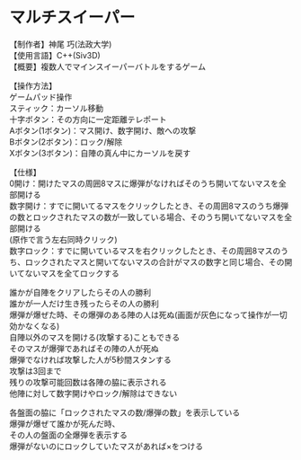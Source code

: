 # マルチスイーパー

【制作者】神尾 巧(法政大学)  
【使用言語】C++(Siv3D)  
【概要】複数人でマインスイーパーバトルをするゲーム  

【操作方法】  
ゲームパッド操作  
スティック：カーソル移動  
十字ボタン：その方向に一定距離テレポート  
Aボタン(1ボタン)：マス開け、数字開け、敵への攻撃  
Bボタン(2ボタン)：ロック/解除  
Xボタン(3ボタン)：自陣の真ん中にカーソルを戻す  

【仕様】  
0開け：開けたマスの周囲8マスに爆弾がなければそのうち開いてないマスを全部開ける  
数字開け：すでに開いてるマスをクリックしたとき、その周囲8マスのうち爆弾の数とロックされたマスの数が一致している場合、そのうち開いてないマスを全部開ける  
(原作で言う左右同時クリック)  
数字ロック：すでに開いているマスを右クリックしたとき、その周囲8マスのうち、ロックされたマスと開いてないマスの合計がマスの数字と同じ場合、その開いてないマスを全てロックする  

誰かが自陣をクリアしたらその人の勝利  
誰かが一人だけ生き残ったらその人の勝利  
爆弾が爆ぜた時、その爆弾のある陣の人は死ぬ(画面が灰色になって操作が一切効かなくなる)  
自陣以外のマスを開ける(攻撃する)こともできる  
そのマスが爆弾であればその陣の人が死ぬ  
爆弾でなければ攻撃した人が5秒間スタンする  
攻撃は3回まで  
残りの攻撃可能回数は各陣の脇に表示される  
他陣に対して数字開けやロック/解除はできない  

各盤面の脇に「ロックされたマスの数/爆弾の数」を表示している  
爆弾が爆ぜて誰かが死んだ時、  
その人の盤面の全爆弾を表示する  
爆弾がないのにロックしていたマスがあれば×をつける  

